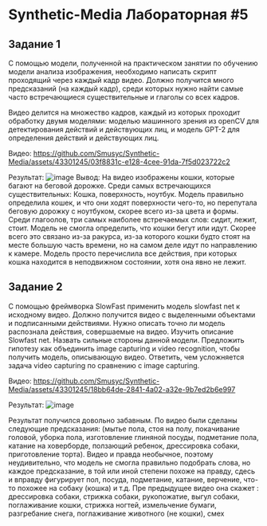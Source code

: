 # Synthetic-Media Лабораторная #5
## Задание 1
С помощью модели, полученной на практическом занятии по обучению модели анализа изображения, необходимо написать скрипт проходящий через каждый кадр видео. 
Должно получится много предсказаний (на каждый кадр), среди которых нужно найти самые часто встречающиеся существительные и глаголы со всех кадров.

Видео делится на множество кадров, каждый из которых проходит обработку двумя моделями: моделью машинного зрения из openCV для детектирования действий и действующих лиц, и модель GPT-2 для определения действий и действующих лиц.

Видео:
https://github.com/Smusyc/Synthetic-Media/assets/43301245/03f8831c-e128-4cee-91da-7f5d023722c2

Результат:
![image](https://github.com/Smusyc/Synthetic-Media/assets/43301245/04e6496f-57c4-462b-86eb-52e06eda6175)
Вывод:
На видео изображены кошки, которые багают на беговой дорожке. Среди самых встречающихся существительных: Кошка, поверхность, ноутбук. Модель правильно определила кошек, и что они ходят поверхности чего-то, но перепутала беговую дорожку с ноутбуком, скорее всего из-за цвета и формы.
Среди глагоолов, три самых наиболее встречаемых слов: сидит, лежит, стоит. Модель не смогла определить, что кошки бегут или идут. Скорее всего это связано из-за ракурса, из-за которого кошки будто стоят на месте большую часть времени, но на самом деле идут по направлению к камере. Модель просто перечислила все действия, при которых кошка находится в неподвижном состоянии, хотя она явно не лежит.

## Задание 2
С помощью фреймворка SlowFast применить модель slowfast net к исходному видео. Должно получится видео с выделенными объектами и подписанными действиями. 
Нужно описать точно ли модель распознала действия, совершаемые на видео.
Изучить описание Slowfast net. 
Назвать сильные стороны данной модели.
Предложить гипотезу как объединить image capturing и video recognition, чтобы получить модель, описывающую видео.
Ответить, чем усложняется задача video capturing по сравнению с image capturing.

Видео:
https://github.com/Smusyc/Synthetic-Media/assets/43301245/18bb64de-2841-4a02-a32e-9b7ed2b6e997

Результат:
![image](https://github.com/Smusyc/Synthetic-Media/assets/43301245/d6a1120e-4aaa-4874-b912-c0502ae38ffc)

Результат получился довольно забавным. По видео были сделаны следующие предсказания: (мытье пола, стоя на полу, покачивание головой, уборка пола, изготовление глиняной посуды, подметание пола, катание на ховерборде, ползающий ребенок, дрессировка собаки, приготовление торта).
Видео и правда необычное, поэтому неудивительно, что модель не смогла правильно подобрать слова, но каждое предсказание, в той или иной степени похоже на правду, сдесь и вправду фигурирует пол, посуда, подметание, катание, верчение, что-то похожее на собаку (кошка) и т.д.
Пре предыдущее видео она скажет : дрессировка собаки, стрижка собаки, рукопожатие, выгул собаки, поглаживание кошки, стрижка ногтей, измельчение бумаги, разгребание снега, поглаживание животного (не кошки), смех
